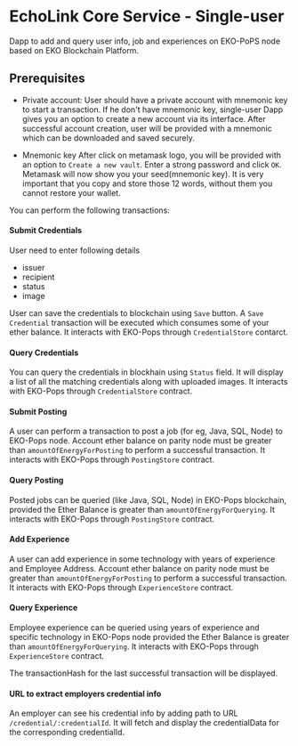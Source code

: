 # EchoLink Core Service - Single-user 
Dapp to add and query user info, job and experiences on EKO-PoPS node based on EKO Blockchain Platform.

## Prerequisites

- Private account:
User should have a private account with mnemonic key to start a transaction. If he don't have mnemonic key, single-user Dapp gives you an option to create a new account via its interface. After successful account creation, user will be provided with a mnemonic which can be downloaded and saved securely.

- Mnemonic key
After click on metamask logo, you will be provided with an option to `Create a new vault`. Enter a strong password and click `OK`. Metamask will now show you your seed(mnemonic key). It is very important that you copy and store those 12 words, without them you cannot restore your wallet. 

You can perform the following transactions:

#### Submit Credentials
User need to enter following details

- issuer 
- recipient
- status
- image
    
User can save the credentials to blockchain using `Save` button. A `Save Credential` transaction will be executed which consumes some of your ether balance. It interacts with EKO-Pops through `CredentialStore` contarct.

#### Query Credentials
You can query the credentials in blockhain using `Status` field. It will display a list of all the matching credentials along with uploaded images. It interacts with EKO-Pops through `CredentialStore` contract.

#### Submit Posting
A user can perform a transaction to post a job (for eg, Java, SQL, Node) to EKO-Pops node. Account ether balance on parity node must be greater than `amountOfEnergyForPosting` to perform a successful transaction. It interacts with EKO-Pops through `PostingStore` contract.

#### Query Posting
Posted jobs can be queried (like Java, SQL, Node) in EKO-Pops blockchain, provided the Ether Balance is greater than  `amountOfEnergyForQuerying`. It interacts with EKO-Pops through `PostingStore` contract.

#### Add Experience
A user can add experience in some technology with years of experience and Employee Address. Account ether balance on parity node must be greater than `amountOfEnergyForPosting` to perform a successful transaction. It interacts with EKO-Pops through `ExperienceStore` contract.

#### Query Experience
Employee experience can be queried using years of experience and specific technology in EKO-Pops node provided the Ether Balance is greater than `amountOfEnergyForQuerying`. It interacts with EKO-Pops through `ExperienceStore` contract.

The transactionHash for the last successful transaction will be displayed.

#### URL to extract employers credential info
An employer can see his credential info by adding path to URL `/credential/:credentialId`. It will fetch and display the credentialData for the corresponding credentialId.
